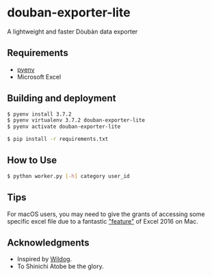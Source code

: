 # douban-exporter-lite

A lightweight and faster Dòubàn data exporter

## Requirements

* [pyenv](https://github.com/pyenv/pyenv)
* Microsoft Excel

## Building and deployment

```sh
$ pyenv install 3.7.2
$ pyenv virtualenv 3.7.2 douban-exporter-lite
$ pyenv activate douban-exporter-lite

$ pip install -r requirements.txt
```

## How to Use

```sh
$ python worker.py [-h] category user_id
```

## Tips

For macOS users, you may need to give the grants of accessing some specific excel file due to a fantastic ["feature"](https://stackoverflow.com/questions/39604876/using-xlwings-to-open-an-excel-file-on-mac-os-x-el-capitan-requires-grant-access) of Excel 2016 on Mac.

## Acknowledgments

- Inspired by [Wildog](https://github.com/Wildog/douban-exporter).
- To Shinichi Atobe be the glory.